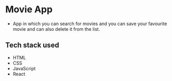 # Movie App
- App in which you can search for movies and you can save your favourite movie and can also delete it from the list.

## Tech stack used
- HTML
- CSS
- JavaScript
- React
